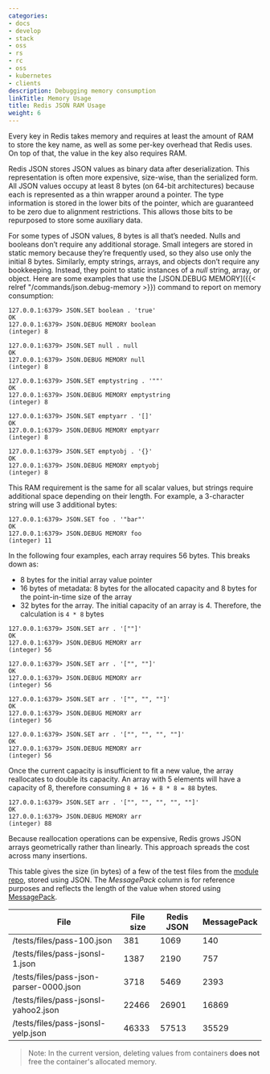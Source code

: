 ```yaml
---
categories:
- docs
- develop
- stack
- oss
- rs
- rc
- oss
- kubernetes
- clients
description: Debugging memory consumption
linkTitle: Memory Usage
title: Redis JSON RAM Usage
weight: 6
---
```


Every key in Redis takes memory and requires at least the amount of RAM to store the key name, as
well as some per-key overhead that Redis uses. On top of that, the value in the key also requires
RAM.

Redis JSON stores JSON values as binary data after deserialization. This representation is often more
expensive, size-wise, than the serialized form. All JSON values occupy at least 8 bytes (on 64-bit architectures) because each is represented as a thin wrapper around a pointer. The type information is stored in the lower bits of the pointer, which are guaranteed to be zero due to alignment restrictions. This allows those bits to be repurposed to store some auxiliary data.

For some types of JSON values, 8 bytes is all that’s needed. Nulls and booleans don’t require any additional storage. Small integers are stored in static memory because they’re frequently used, so they also use only the initial 8 bytes. Similarly, empty strings, arrays, and objects don’t require any bookkeeping. Instead, they point to static instances of a _null_ string, array, or object. Here are some examples that use the [JSON.DEBUG MEMORY]({{< relref "/commands/json.debug-memory >}}) command to report on memory consumption:

```
127.0.0.1:6379> JSON.SET boolean . 'true'
OK
127.0.0.1:6379> JSON.DEBUG MEMORY boolean
(integer) 8

127.0.0.1:6379> JSON.SET null . null
OK
127.0.0.1:6379> JSON.DEBUG MEMORY null
(integer) 8

127.0.0.1:6379> JSON.SET emptystring . '""'
OK
127.0.0.1:6379> JSON.DEBUG MEMORY emptystring
(integer) 8

127.0.0.1:6379> JSON.SET emptyarr . '[]'
OK
127.0.0.1:6379> JSON.DEBUG MEMORY emptyarr
(integer) 8

127.0.0.1:6379> JSON.SET emptyobj . '{}'
OK
127.0.0.1:6379> JSON.DEBUG MEMORY emptyobj
(integer) 8
```

This RAM requirement is the same for all scalar values, but strings require additional space
depending on their length. For example, a 3-character string will use 3 additional bytes:

```
127.0.0.1:6379> JSON.SET foo . '"bar"'
OK
127.0.0.1:6379> JSON.DEBUG MEMORY foo
(integer) 11
```

In the following four examples, each array requires 56 bytes. This breaks down as:
- 8 bytes for the initial array value pointer
- 16 bytes of metadata: 8 bytes for the allocated capacity and 8 bytes for the point-in-time size of the array
- 32 bytes for the array. The initial capacity of an array is 4. Therefore, the calculation is `4 * 8` bytes

```
127.0.0.1:6379> JSON.SET arr . '[""]'
OK
127.0.0.1:6379> JSON.DEBUG MEMORY arr
(integer) 56
```

```
127.0.0.1:6379> JSON.SET arr . '["", ""]'
OK
127.0.0.1:6379> JSON.DEBUG MEMORY arr
(integer) 56
```

```
127.0.0.1:6379> JSON.SET arr . '["", "", ""]'
OK
127.0.0.1:6379> JSON.DEBUG MEMORY arr
(integer) 56
```

```
127.0.0.1:6379> JSON.SET arr . '["", "", "", ""]'
OK
127.0.0.1:6379> JSON.DEBUG MEMORY arr
(integer) 56
```

Once the current capacity is insufficient to fit a new value, the array reallocates to double its capacity. An array with 5 elements will have a capacity of 8, therefore consuming `8 + 16 + 8 * 8 = 88` bytes.

```
127.0.0.1:6379> JSON.SET arr . '["", "", "", "", ""]'
OK
127.0.0.1:6379> JSON.DEBUG MEMORY arr
(integer) 88
```

Because reallocation operations can be expensive, Redis grows JSON arrays geometrically rather than linearly. This approach spreads the cost across many insertions.

This table gives the size (in bytes) of a few of the test files from the [module repo](https://github.com/RedisJSON/RedisJSON/tree/master/tests/files), stored using
JSON. The _MessagePack_ column is for reference purposes and reflects the length of the value when stored using [MessagePack](https://msgpack.org/index.html).

| File                                    | File size | Redis JSON | MessagePack |
| --------------------------------------- | --------- | ---------- | ----------- |
| /tests/files/pass-100.json              | 381       | 1069       | 140         |
| /tests/files/pass-jsonsl-1.json         | 1387      | 2190       | 757         |
| /tests/files/pass-json-parser-0000.json | 3718      | 5469       | 2393        |
| /tests/files/pass-jsonsl-yahoo2.json    | 22466     | 26901      | 16869       |
| /tests/files/pass-jsonsl-yelp.json      | 46333     | 57513      | 35529       |

> Note: In the current version, deleting values from containers **does not** free the container's
allocated memory.
